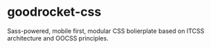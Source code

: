 # goodrocket-css
Sass-powered, mobile first, modular CSS bolierplate based on ITCSS architecture and OOCSS principles.
